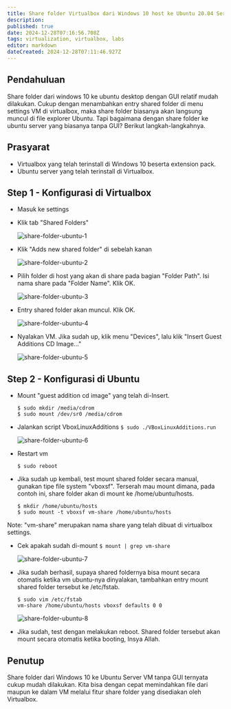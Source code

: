 ```yaml
---
title: Share folder Virtualbox dari Windows 10 host ke Ubuntu 20.04 Server Guest
description: 
published: true
date: 2024-12-28T07:16:56.708Z
tags: virtualization, virtualbox, labs
editor: markdown
dateCreated: 2024-12-28T07:11:46.927Z
---
```


## Pendahuluan
Share folder dari windows 10 ke ubuntu desktop dengan GUI relatif mudah dilakukan. Cukup dengan menambahkan entry shared folder di menu settings VM di virtualbox, maka share folder biasanya akan langsung muncul di file explorer Ubuntu. Tapi bagaimana dengan share folder ke ubuntu server yang biasanya tanpa GUI? Berikut langkah-langkahnya.

## Prasyarat
- Virtualbox yang telah terinstall di Windows 10 beserta extension pack.
- Ubuntu server yang telah terinstall di Virtualbox.

## Step 1 - Konfigurasi di Virtualbox
- Masuk ke settings
- Klik tab "Shared Folders"

    ![share-folder-ubuntu-1](https://res.cloudinary.com/peladen/image/upload/v1612739828/peladen/2020/10/share-folder-ubuntu-1.png "share-folder-ubuntu-1")

- Klik "Adds new shared folder" di sebelah kanan

    ![share-folder-ubuntu-2](https://res.cloudinary.com/peladen/image/upload/v1612739828/peladen/2020/10/share-folder-ubuntu-2.png "share-folder-ubuntu-2")

- Pilih folder di host yang akan di share pada bagian "Folder Path". Isi nama share pada "Folder Name". Klik OK.

    ![share-folder-ubuntu-3](https://res.cloudinary.com/peladen/image/upload/v1612739828/peladen/2020/10/share-folder-ubuntu-3.png "share-folder-ubuntu-3")

- Entry shared folder akan muncul. Klik OK.

    ![share-folder-ubuntu-4](https://res.cloudinary.com/peladen/image/upload/v1612739828/peladen/2020/10/share-folder-ubuntu-4.png "share-folder-ubuntu-4")

- Nyalakan VM. Jika sudah up, klik menu "Devices", lalu klik "Insert Guest Additions CD Image…"

    ![share-folder-ubuntu-5](https://res.cloudinary.com/peladen/image/upload/v1612739828/peladen/2020/10/share-folder-ubuntu-5.png "share-folder-ubuntu-5")

## Step 2 - Konfigurasi di Ubuntu
- Mount "guest addition cd image" yang telah di-Insert.
    ```
    $ sudo mkdir /media/cdrom
    $ sudo mount /dev/sr0 /media/cdrom
    ```
- Jalankan script VboxLinuxAdditions
`$ sudo ./VBoxLinuxAdditions.run`

    ![share-folder-ubuntu-6](https://res.cloudinary.com/peladen/image/upload/v1612739828/peladen/2020/10/share-folder-ubuntu-6.png "share-folder-ubuntu-6")

- Restart vm
    ```
    $ sudo reboot
    ```
- Jika sudah up kembali, test mount shared folder secara manual, gunakan tipe file system "vboxsf". Terserah mau mount dimana, pada contoh ini, share folder akan di mount ke /home/ubuntu/hosts.
    ```
    $ mkdir /home/ubuntu/hosts
    $ sudo mount -t vboxsf vm-share /home/ubuntu/hosts
    ```
Note: "vm-share" merupakan nama share yang telah dibuat di virtualbox settings.
- Cek apakah sudah di-mount
    ```$ mount | grep vm-share```

    ![share-folder-ubuntu-7](https://res.cloudinary.com/peladen/image/upload/v1612739828/peladen/2020/10/share-folder-ubuntu-7.png "share-folder-ubuntu-7")

- Jika sudah berhasil, supaya shared foldernya bisa mount secara otomatis ketika vm ubuntu-nya dinyalakan, tambahkan entry mount shared folder tersebut ke /etc/fstab.
    ```
    $ sudo vim /etc/fstab
    vm-share /home/ubuntu/hosts vboxsf defaults 0 0
    ```

    ![share-folder-ubuntu-8](https://res.cloudinary.com/peladen/image/upload/v1612739828/peladen/2020/10/share-folder-ubuntu-8.png "share-folder-ubuntu-8")

- Jika sudah, test dengan melakukan reboot. Shared folder tersebut akan mount secara otomatis ketika booting, Insya Allah.

## Penutup
Share folder dari Windows 10 ke Ubuntu Server VM tanpa GUI ternyata cukup mudah dilakukan. Kita bisa dengan cepat memindahkan file dari maupun ke dalam VM melalui fitur share folder yang disediakan oleh Virtualbox.